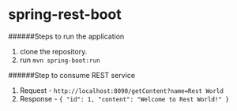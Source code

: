 # spring-rest-boot

######Steps to run the application

1. clone the repository.
2. run `mvn spring-boot:run`


######Step to consume REST service

1. Request - `http://localhost:8090/getContent?name=Rest World`
2. Response -
        `{
           "id": 1,
           "content": "Welcome to Rest World!"
         }`

